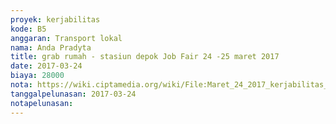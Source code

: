 ```yaml
---
proyek: kerjabilitas
kode: B5
anggaran: Transport lokal
nama: Anda Pradyta
title: grab rumah - stasiun depok Job Fair 24 -25 maret 2017
date: 2017-03-24
biaya: 28000
nota: https://wiki.ciptamedia.org/wiki/File:Maret_24_2017_kerjabilitas_B5_rumah_stasiun_anda.jpg
tanggalpelunasan: 2017-03-24
notapelunasan:
---
```

